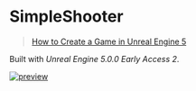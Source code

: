 # SimpleShooter

> [How to Create a Game in Unreal Engine 5](https://www.youtube.com/watch?v=ITCWa3oLNAQ)

Built with *Unreal Engine 5.0.0 Early Access 2*.

[![preview](.jpg)](.mp4)
